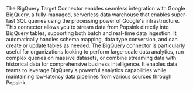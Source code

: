 The BigQuery Target Connector enables seamless integration with Google BigQuery, a fully-managed, serverless data warehouse that enables super-fast SQL queries using the processing power of Google's infrastructure. This connector allows you to stream data from Popsink directly into BigQuery tables, supporting both batch and real-time data ingestion. It automatically handles schema mapping, data type conversion, and can create or update tables as needed. The BigQuery connector is particularly useful for organizations looking to perform large-scale data analytics, run complex queries on massive datasets, or combine streaming data with historical data for comprehensive business intelligence. It enables data teams to leverage BigQuery's powerful analytics capabilities while maintaining low-latency data pipelines from various sources through Popsink.
